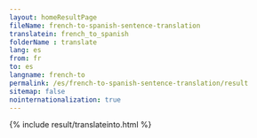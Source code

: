 ```yaml
---
layout: homeResultPage
fileName: french-to-spanish-sentence-translation
translatein: french_to_spanish
folderName : translate
lang: es
from: fr
to: es
langname: french-to
permalink: /es/french-to-spanish-sentence-translation/result
sitemap: false
nointernationalization: true
---
```

{% include result/translateinto.html %}

<script src="/js/result/translation.js" data-foldername="{{page.folderName}}" data-lang="{{page.lang}}"></script>

